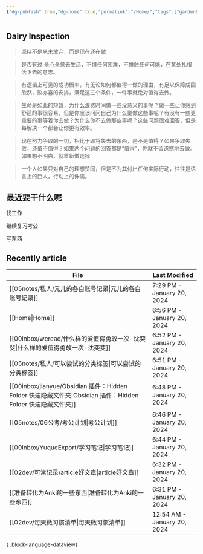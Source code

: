 ```yaml
---
{"dg-publish":true,"dg-home":true,"permalink":"/Home/","tags":["gardenEntry"],"dgPassFrontmatter":true}
---
```


## Dairy Inspection

> 坚持不是从未放弃，而是现在还在做

> 是否有过 全心全意去生活，不惧任何困难，不推脱任何可能，在某处扎根活下去的意志。

> 有逻辑上可见的成功概率，有无论如何都值得一做的理由，有足以保障成固欣然，败亦喜的安排，满足这三个条件，一件事就绝对值得去做。

> 生命是如此的短暂，为什么浪费时间做一些没意义的事呢？做一些让你感到舒适的事很容易，但是你应该问问自己为什么要做这些事呢？有没有一些更重要的事等着你去做？为什么你不去做那些事呢？这些问题很难回答，但是每解决一个都会让你更有效率。

> 现在努力争取的一切，相比于即将失去的东西，是不是值得？如果争取失败，还值不值得？如果两个问题的回答都是“值得”，你就不留遗憾地去做。如果想不明白，就重新做选择

> 一个人如果只对自己的理想赞同，但是不为其付出任何实际行动，往往是语言上的巨人，行动上的侏儒。


##  最近要干什么呢


找工作

继续复习考公

写东西




## Recently article

| File                                                                                        | Last Modified               |
| ------------------------------------------------------------------------------------------- | --------------------------- |
| [[05notes/私人/元儿的各自账号记录\|元儿的各自账号记录]]                                                      | 7:29 PM - January 20, 2024  |
| [[Home\|Home]]                                                                           | 6:56 PM - January 20, 2024  |
| [[00inbox/weread/什么样的爱值得勇敢一次-沈奕斐\|什么样的爱值得勇敢一次-沈奕斐]]                                      | 6:52 PM - January 20, 2024  |
| [[05notes/私人/可以尝试的分类标签\|可以尝试的分类标签]]                                                      | 6:51 PM - January 20, 2024  |
| [[00inbox/jianyue/Obsidian 插件：Hidden Folder 快速隐藏文件夹\|Obsidian 插件：Hidden Folder 快速隐藏文件夹]] | 6:48 PM - January 20, 2024  |
| [[05notes/06公考/考公计划\|考公计划]]                                                              | 6:46 PM - January 20, 2024  |
| [[00inbox/YuqueExport/学习笔记\|学习笔记]]                                                       | 6:44 PM - January 20, 2024  |
| [[02dev/可常记录/article好文章\|article好文章]]                                                    | 6:32 PM - January 20, 2024  |
| [[准备转化为Anki的一些东西\|准备转化为Anki的一些东西]]                                                       | 6:31 PM - January 20, 2024  |
| [[02dev/每天微习惯清单\|每天微习惯清单]]                                                               | 12:54 AM - January 20, 2024 |

{ .block-language-dataview}




